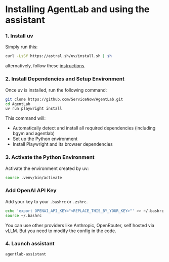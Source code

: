 # Installing AgentLab and using the assistant

### 1. Install uv
Simply run this: 
```bash
curl -LsSf https://astral.sh/uv/install.sh | sh
```
alternatively, follow these [instructions](https://docs.astral.sh/uv/getting-started/installation/).

### 2. Install Dependencies and Setup Environment
Once uv is installed, run the following command:

```bash
git clone https://github.com/ServiceNow/AgentLab.git
cd AgentLab
uv run playwright install
```

This command will:
- Automatically detect and install all required dependencies (including bgym and agentlab)
- Set up the Python environment
- Install Playwright and its browser dependencies

### 3. Activate the Python Environment
Activate the environment created by uv:

```bash
source .venv/bin/activate
```

### Add OpenAI API Key
Add your key to your `.bashrc` or `.zshrc`.
```bash
echo 'export OPENAI_API_KEY="<REPLACE_THIS_BY_YOUR_KEY>"' >> ~/.bashrc
source ~/.bashrc
```
You can use other providers like Anthropic, OpenRouter, self hosted via vLLM. But you need to modify the config in the code.

### 4. Launch assistant
```bash
agentlab-assistant
```